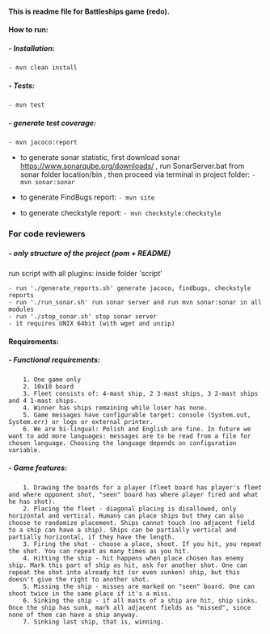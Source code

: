 #### This is readme file for Battleships game (redo).

#### How to run:
##### - Installation:
    - mvn clean install
##### - Tests:
    - mvn test

##### - generate test coverage:
    - mvn jacoco:report

 - to generate sonar statistic, first download sonar https://www.sonarqube.org/downloads/ , run SonarServer.bat from sonar folder location/bin ,
 then proceed via terminal in project folder:
    `- mvn sonar:sonar`

- to generate FindBugs report:
     `- mvn site`

- to generate checkstyle report:
    `- mvn checkstyle:checkstyle`

### For code reviewers
##### - only structure of the project (pom + README)
 run script with all plugins: inside folder 'script'

    - run './generate_reports.sh' generate jacoco, findbugs, checkstyle reports
    - run './run_sonar.sh' run sonar server and run mvn sonar:sonar in all modules
    - run './stop_sonar.sh' stop sonar server
    - it requires UNIX 64bit (with wget and unzip)

#### Requirements:

##### - Functional requirements:
        1. One game only
        2. 10x10 board
        3. Fleet consists of: 4-mast ship, 2 3-mast ships, 3 2-mast ships and 4 1-mast ships.
        4. Winner has ships remaining while loser has none.
        5. Game messages have configurable target: console (System.out, System.err) or logs or external printer.
        6. We are bi-lingual: Polish and English are fine. In future we want to add more languages: messages are to be read from a file for chosen language. Choosing the language depends on configuration variable.

##### - Game features:
        1. Drawing the boards for a player (fleet board has player's fleet and where opponent shot, "seen" board has where player fired and what he has shot).
        2. Placing the fleet - diagonal placing is disallowed, only horizontal and vertical. Humans can place ships but they can also choose to randomize placement. Ships cannot touch (no adjacent field to a ship can have a ship). Ships can be partially vertical and partially horizontal, if they have the length.
        3. Firing the shot - choose a place, shoot. If you hit, you repeat the shot. You can repeat as many times as you hit.
        4. Hitting the ship - hit happens when place chosen has enemy ship. Mark this part of ship as hit, ask for another shot. One can repeat the shot into already hit (or even sunken) ship, but this doesn't give the right to another shot.
        5. Missing the ship - misses are marked on "seen" board. One can shoot twice in the same place if it's a miss.
        6. Sinking the ship - if all masts of a ship are hit, ship sinks. Once the ship has sunk, mark all adjacent fields as "missed", since none of them can have a ship anyway.
        7. Sinking last ship, that is, winning.
